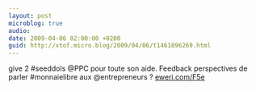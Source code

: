 ```yaml
---
layout: post
microblog: true
audio: 
date: 2009-04-06 02:00:00 +0200
guid: http://xtof.micro.blog/2009/04/06/t1461896269.html
---
```

give 2 #seeddols @PPC pour toute son aide.  Feedback perspectives de parler #monnaielibre aux @entrepreneurs  ? [eweri.com/F5e](http://eweri.com/F5e)
